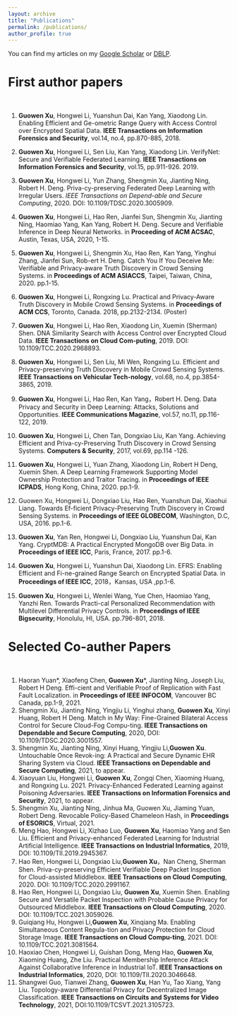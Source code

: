```yaml
---
layout: archive
title: "Publications"
permalink: /publications/
author_profile: true
---
```



You can find my articles on my [Google Scholar](https://scholar.google.com.hk/citations?user=MDKdG80AAAAJ&hl=zh-CN) or [DBLP](https://dblp.org/pid/87/10142.html).

**First author papers**
======

&nbsp;&nbsp;&nbsp;&nbsp;&nbsp;&nbsp;&nbsp;&nbsp; 


1. **Guowen Xu**, Hongwei Li, Yuanshun Dai, Kan Yang, Xiaodong Lin. Enabling Efficient and Ge-ometric Range Query with Access Control over Encrypted Spatial Data. **IEEE Transactions on Information Forensics and Security**, vol.14, no.4, pp.870-885, 2018.

2. **Guowen Xu**, Hongwei Li, Sen Liu, Kan Yang, Xiaodong Lin. VerifyNet: Secure and Verifiable Federated Learning. **IEEE Transactions on Information Forensics and Security**, vol.15, pp.911-926. 2019. 

3. **Guowen Xu**, Hongwei Li, Yun Zhang, Shengmin Xu, Jianting Ning, Robert H. Deng. Priva-cy-preserving Federated Deep Learning with Irregular Users. *IEEE Transactions on Depend-able and Secure Computing*, 2020. DOI: 10.1109/TDSC.2020.3005909.

4. **Guowen Xu**, Hongwei Li, Hao Ren, Jianfei Sun, Shengmin Xu, Jianting Ning, Haomiao Yang, Kan Yang, Robert H. Deng. Secure and Verifiable Inference in Deep Neural Networks. in **Proceeding of ACM ACSAC**, Austin, Texas, USA, 2020, 1-15. 
5. **Guowen Xu**, Hongwei Li, Shengmin Xu, Hao Ren, Kan Yang, Yinghui Zhang, Jianfei Sun, Rob-ert H. Deng. Catch You If You Deceive Me: Verifiable and Privacy-aware Truth Discovery in Crowd Sensing Systems. in **Proceedings of ACM ASIACCS**, Taipei, Taiwan, China, 2020. pp.1-15.
6. **Guowen Xu**, Hongwei Li, Rongxing Lu. Practical and Privacy-Aware Truth Discovery in Mobile Crowd Sensing Systems. in **Proceedings of ACM CCS**, Toronto, Canada. 2018, pp.2132-2134. (Poster) 
7. 	**Guowen Xu**, Hongwei Li, Hao Ren, Xiaodong Lin, Xuemin (Sherman) Shen. DNA Similarity Search with Access Control over Encrypted Cloud Data. **IEEE Transactions on Cloud Com-puting**, 2019. DOI: 10.1109/TCC.2020.2968893. 
8. **Guowen Xu**, Hongwei Li, Sen Liu, Mi Wen, Rongxing Lu. Efficient and Privacy-preserving Truth Discovery in Mobile Crowd Sensing Systems. **IEEE Transactions on Vehicular Tech-nology**, vol.68, no.4, pp.3854-3865, 2019.
9. **Guowen Xu**, Hongwei Li, Hao Ren, Kan Yang，Robert H. Deng. Data Privacy and Security in Deep Learning: Attacks, Solutions and Opportunities. **IEEE Communications Magazine**, vol.57, no.11, pp.116-122, 2019.
10. **Guowen Xu**, Hongwei Li, Chen Tan, Dongxiao Liu, Kan Yang. Achieving Efficient and Priva-cy-Preserving Truth Discovery in Crowd Sensing Systems. **Computers & Security**, 2017, vol.69, pp.114 -126.
11. **Guowen Xu**, Hongwei Li, Yuan Zhang, Xiaodong Lin, Robert H Deng, Xuemin Shen. A Deep Learning Framework Supporting Model Ownership Protection and Traitor Tracing. in **Proceedings of IEEE ICPADS**, Hong Kong, China, 2020. pp.1-9. 
12. Guowen Xu, Hongwei Li, Dongxiao Liu, Hao Ren, Yuanshun Dai, Xiaohui Liang. Towards Ef-ficient Privacy-Preserving Truth Discovery in Crowd Sensing Systems. in **Proceedings of IEEE GLOBECOM**, Washington, D.C, USA, 2016. pp.1-6.
13. **Guowen Xu**, Yan Ren, Hongwei Li, Dongxiao Liu, Yuanshun Dai, Kan Yang. CryptMDB: A Practical Encrypted MongoDB over Big Data. in **Proceedings of IEEE ICC**, Paris, France, 2017. pp.1-6.
14. **Guowen Xu**, Hongwei Li, Yuanshun Dai, Xiaodong Lin. EFRS: Enabling Efficient and Fi-ne-grained Range Search on Encrypted Spatial Data. in **Proceedings of IEEE ICC**, 2018，Kansas, USA ,pp.1-6.
15. **Guowen Xu**, Hongwei Li, Wenlei Wang, Yue Chen, Haomiao Yang, Yanzhi Ren. Towards Practi-cal Personalized Recommendation with Multilevel Differential Privacy Controls. in **Proceedings of IEEE Bigsecurity**, Honolulu, HI, USA. pp.796-801, 2018.





**Selected Co-auther Papers**
======

&nbsp;&nbsp;&nbsp;&nbsp;&nbsp;&nbsp;&nbsp;&nbsp;


1. Haoran Yuan*, Xiaofeng Chen, **Guowen Xu***, Jianting Ning, Joseph Liu, Robert H Deng.  Effi-cient and Verifiable Proof of Replication with Fast Fault Localization. in **Proceedings of IEEE INFOCOM**, Vancouver BC Canada, pp.1-9, 2021. 
2. Shengmin Xu, Jianting Ning, Yingjiu Li, Yinghui zhang, **Guowen Xu**, Xinyi Huang, Robert H Deng. Match in My Way: Fine-Grained Bilateral Access Control for Secure Cloud-Fog Compu-ting. **IEEE Transactions on Dependable and Secure Computing**, 2020, DOI: 10.1109/TDSC.2020.3001557.
3.  Shengmin Xu, Jianting Ning, Xinyi Huang, Yingjiu Li,**Guowen Xu**. Untouchable Once Revok-ing: A Practical and Secure Dynamic EHR Sharing System via Cloud. **IEEE Transactions on Dependable and Secure Computing**, 2021, to appear. 
4.  Xiaoyuan Liu, Hongwei Li, **Guowen Xu**, Zongqi Chen, Xiaoming Huang, and Rongxing Lu. 2021. Privacy-Enhanced Federated Learning against Poisoning Adversaries. **IEEE Transactions on Information Forensics and Security**, 2021, to appear. 
5.  Shengmin Xu, Jianting Ning, Jinhua Ma, Guowen Xu, Jiaming Yuan, Robert Deng. Revocable Policy-Based Chameleon Hash, in **Proceedings of ESORICS**, Virtual, 2021. 
6.  Meng Hao, Hongwei Li, Xizhao Luo, **Guowen Xu**, Haomiao Yang and Sen Liu. Efficient and Privacy-enhanced Federated Learning for Industrial Artificial Intelligence. **IEEE Transactions on Industrial Informatics**, 2019, DOI: 10.1109/TII.2019.2945367. 
7.  Hao Ren, Hongwei Li, Dongxiao Liu,**Guowen Xu**，Nan Cheng, Sherman Shen. Priva-cy-preserving Efficient Verifiable Deep Packet Inspection for Cloud-assisted Middlebox. **IEEE Transactions on Cloud Computing**, 2020. DOI: 10.1109/TCC.2020.2991167. 
8.  Hao Ren, Hongwei Li, Dongxiao Liu, **Guowen Xu**, Xuemin Shen. Enabling Secure and Versatile Packet Inspection with Probable Cause Privacy for Outsourced Middlebox. **IEEE Transactions on Cloud Computing**, 2020. DOI: 10.1109/TCC.2021.3059026. 
9.  Guiqiang Hu, Hongwei Li,**Guowen Xu**, Xinqiang Ma. Enabling Simultaneous Content Regula-tion and Privacy Protection for Cloud Storage Image. **IEEE Transactions on Cloud Compu-ting**, 2021. DOI: 10.1109/TCC.2021.3081564. 
10.  Haoxiao Chen, Hongwei Li, Guishan Dong, Meng Hao, **Guowen Xu**, Xiaoming Huang, Zhe Liu. Practical Membership Inference Attack Against Collaborative Inference in Industrial IoT. **IEEE Transactions on Industrial Informatics**, 2020, DOI: 10.1109/TII.2020.3046648. 
11.  Shangwei Guo, Tianwei Zhang, **Guowen Xu**, Han Yu, Tao Xiang, Yang Liu. Topology-aware Differential Privacy for Decentralized Image Classification. **IEEE Transactions on Circuits and Systems for Video Technology**, 2021, DOI:10.1109/TCSVT.2021.3105723. 



